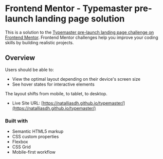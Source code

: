 # Frontend Mentor - Typemaster pre-launch landing page solution

This is a solution to the [Typemaster pre-launch landing page challenge on Frontend Mentor](). Frontend Mentor challenges help you improve your coding skills by building realistic projects.


## Overview

Users should be able to:

- View the optimal layout depending on their device's screen size
- See hover states for interactive elements

 The layout shifts from mobile, to tablet, to desktop.


- Live Site URL: [https://natalliasdh.github.io/typemaster/](https://natalliasdh.github.io/typemaster/)


### Built with

- Semantic HTML5 markup
- CSS custom properties
- Flexbox
- CSS Grid
- Mobile-first workflow

